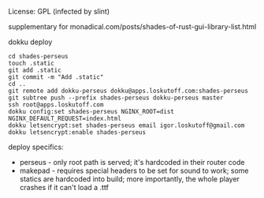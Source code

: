 License: GPL (infected by slint)

supplementary for monadical.com/posts/shades-of-rust-gui-library-list.html

dokku deploy

```
cd shades-perseus
touch .static
git add .static
git commit -m "Add .static"
cd ..
git remote add dokku-perseus dokku@apps.loskutoff.com:shades-perseus
git subtree push --prefix shades-perseus dokku-perseus master
ssh root@apps.loskutoff.com
dokku config:set shades-perseus NGINX_ROOT=dist NGINX_DEFAULT_REQUEST=index.html
dokku letsencrypt:set shades-perseus email igor.loskutoff@gmail.com
dokku letsencrypt:enable shades-perseus
```

deploy specifics:

- perseus - only root path is served; it's hardcoded in their router code
- makepad - requires special headers to be set for sound to work; some statics are hardcoded into build; more importantly, the whole player crashes if it can't load a .ttf
